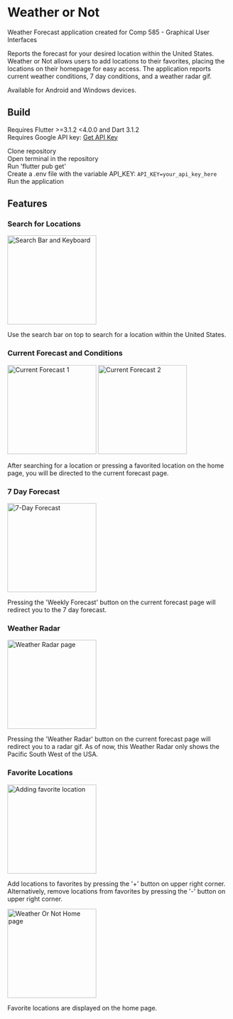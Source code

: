 # Weather or Not


Weather Forecast application created for Comp 585 - Graphical User Interfaces  


Reports the forecast for  your desired location within the United States. Weather or Not allows users to add locations to their favorites, placing the locations on their homepage for easy access. The application reports current weather conditions, 7 day conditions, and a weather radar gif.

Available for Android and Windows devices.
## Build

Requires Flutter >=3.1.2 <4.0.0 and Dart 3.1.2  
Requires Google API key: [Get API Key](https://developers.google.com/maps/documentation/geocoding/get-api-key)

Clone repository  
Open terminal in the repository  
Run 'flutter pub get'  
Create a .env file with the variable API_KEY: `API_KEY=your_api_key_here`  
Run the application  
## Features
### Search for Locations
<img src="https://github.com/MeowSalsa/Comp585/assets/100064587/a9921263-8c94-4bdc-8878-add06c239c0f" width="200" alt="Search Bar and Keyboard">  


Use the search bar on top to search for a location within the United States.

### Current Forecast and Conditions
<img src="https://github.com/MeowSalsa/Comp585/assets/100064587/7137a120-975d-46b4-af9d-8c5e8a482541" width="200" alt="Current Forecast 1">  


<img src="https://github.com/MeowSalsa/Comp585/assets/100064587/a8225970-827f-42c8-bf34-9fa014166065" width="200" alt="Current Forecast 2">  

After searching for a location or pressing a favorited location on the home page, you will be directed to the current forecast page.


### 7 Day Forecast
<img src="https://github.com/MeowSalsa/Comp585/assets/100064587/b3a5a492-d9b4-46f3-a156-7b2787b3345c" width="200" alt="7-Day Forecast">  


Pressing the 'Weekly Forecast' button on the current forecast page will redirect you to the 7 day forecast.
### Weather Radar
<img src="https://github.com/MeowSalsa/Comp585/assets/100064587/951cf598-9dd2-442b-8ec2-1637e296f53d" width="200" alt="Weather Radar page">  


Pressing the 'Weather Radar' button on the current forecast page will redirect you to a radar gif. As of now, this Weather Radar only shows the Pacific South West of the USA.
### Favorite Locations
<img src="https://github.com/MeowSalsa/Comp585/assets/100064587/0c5bf954-565b-4ff2-9544-bcbf211243a6" width="200" alt="Adding favorite location">  

Add locations to favorites by pressing the '+' button on upper right corner. Alternatively, remove locations from favorites by pressing the '-' button on upper right corner.


<img src="https://github.com/MeowSalsa/Comp585/assets/100064587/f10d901b-4ff6-46c7-8cb8-01355710557b" width="200" alt="Weather Or Not Home page">  


Favorite locations are displayed on the home page.

